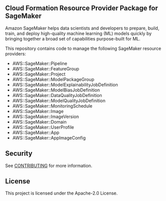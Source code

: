 ## Cloud Formation Resource Provider Package for SageMaker

Amazon SageMaker helps data scientists and developers to prepare, build, train, and deploy high-quality machine learning (ML) models quickly by bringing together a broad set of capabilities purpose-built for ML.

This repository contains code to manage the following SageMaker resource providers:


- AWS::SageMaker::Pipeline
- AWS::SageMaker::FeatureGroup
- AWS::SageMaker::Project
- AWS::SageMaker::ModelPackageGroup
- AWS::SageMaker::ModelExplainabilityJobDefinition
- AWS::SageMaker::ModelBiasJobDefinition
- AWS::SageMaker::DataQualityJobDefinition
- AWS::SageMaker::ModelQualityJobDefinition
- AWS::SageMaker::MonitoringSchedule
- AWS::SageMaker::Image
- AWS::SageMaker::ImageVersion
- AWS::SageMaker::Domain
- AWS::SageMaker::UserProfile
- AWS::SageMaker::App
- AWS::SageMaker::AppImageConfig


## Security

See [CONTRIBUTING](CONTRIBUTING.md#security-issue-notifications) for more information.

## License

This project is licensed under the Apache-2.0 License.

